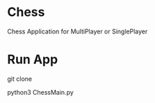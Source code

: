 # Chess

Chess Application for MultiPlayer or SinglePlayer

# Run App

git clone 

python3 ChessMain.py
